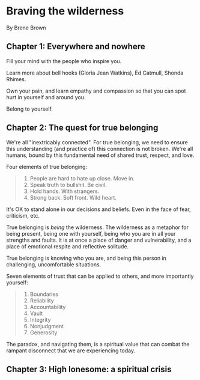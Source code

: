 # Braving the wilderness
By Brene Brown

## Chapter 1: Everywhere and nowhere
Fill your mind with the people who inspire you.

Learn more about bell hooks (Gloria Jean Watkins), Ed Catmull, Shonda Rhimes.

Own your pain, and learn empathy and compassion so that you can spot hurt in yourself and around you.

Belong to yourself.

## Chapter 2: The quest for true belonging
We're all "inextricably connected". For true belonging, we need to ensure this understanding (and practice of) this connection is not broken. We're all humans, bound by this fundamental need of shared trust, respect, and love.

Four elements of true belonging:
> 1. People are hard to hate up close. Move in.
> 2. Speak truth to bullshit. Be civil.
> 3. Hold hands. With strangers.
> 4. Strong back. Soft front. Wild heart.

It's OK to stand alone in our decisions and beliefs. Even in the face of fear, criticism, etc.

True belonging is _being_ the wilderness. The wilderness as a metaphor for being present, being one with yourself, being who you are in all your strengths and faults. It is at once a place of danger and vulnerability, and a place of emotional respite and reflective solitude.

True belonging is knowing who you are, and being this person in challenging, uncomfortable situations.

Seven elements of trust that can be applied to others, and more importantly yourself:
> 1. Boundaries
> 2. Reliability
> 3. Accountability
> 4. Vault
> 5. Integrity
> 6. Nonjudgment
> 7. Generosity

The paradox, and navigating them, is a spiritual value that can combat the rampant disconnect that we are experiencing today.

## Chapter 3: High lonesome: a spiritual crisis

